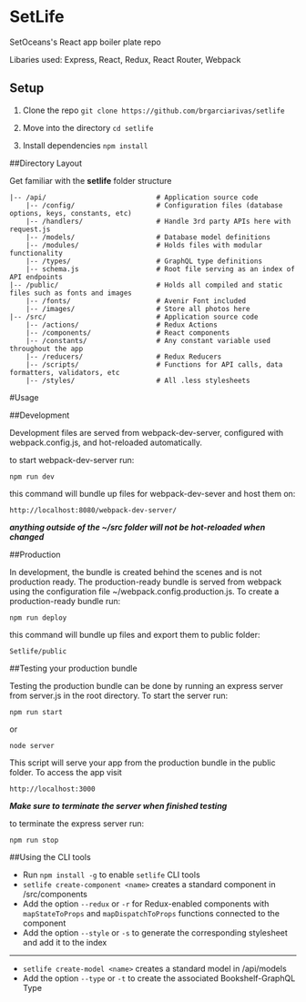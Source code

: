 # SetLife

SetOceans's React app boiler plate repo

Libaries used: Express, React, Redux, React Router, Webpack

## Setup

1. Clone the repo `git clone https://github.com/brgarciarivas/setlife`

2. Move into the directory `cd setlife`

3. Install dependencies `npm install` 

##Directory Layout

Get familiar with the **setlife** folder structure

```
|-- /api/                           # Application source code
    |-- /config/                    # Configuration files (database options, keys, constants, etc) 
    |-- /handlers/                  # Handle 3rd party APIs here with request.js
    |-- /models/                    # Database model definitions
    |-- /modules/                   # Holds files with modular functionality
    |-- /types/                     # GraphQL type definitions
    |-- schema.js                   # Root file serving as an index of API endpoints
|-- /public/                        # Holds all compiled and static files such as fonts and images
	|-- /fonts/						# Avenir Font included
	|-- /images/					# Store all photos here
|-- /src/							# Application source code
	|-- /actions/					# Redux Actions 
	|-- /components/			    # React components
	|-- /constants/					# Any constant variable used throughout the app
	|-- /reducers/					# Redux Reducers
	|-- /scripts/					# Functions for API calls, data formatters, validators, etc
	|-- /styles/					# All .less stylesheets
```

#Usage

##Development

Development files are served from webpack-dev-server, configured with webpack.config.js, and hot-reloaded automatically.

to start webpack-dev-server run:

	npm run dev

this command will bundle up files for webpack-dev-sever and host them on: 

	http://localhost:8080/webpack-dev-server/

**_anything outside of the ~/src folder will not be hot-reloaded when changed_**

##Production	

In development, the bundle is created behind the scenes and is not production ready. The production-ready bundle is served from webpack using the configuration file ~/webpack.config.production.js. To create a production-ready bundle run: 

	npm run deploy

this command will bundle up files and export them to public folder:

	Setlife/public

##Testing your production bundle 

Testing the production bundle can be done by running an express server from server.js in the root directory. To start the server run:

	npm run start
	
or

	node server
	
This script will serve your app from the production bundle in the public folder. To access the app visit 

	http://localhost:3000

**_Make sure to terminate the server when finished testing_**

to terminate the express server run:

	npm run stop

##Using the CLI tools

- Run `npm install -g` to enable `setlife` CLI tools
- `setlife create-component <name>` creates a standard component in /src/components
- Add the option `--redux` or `-r` for Redux-enabled components with `mapStateToProps` and `mapDispatchToProps` functions connected to the component
- Add the option `--style` or `-s` to generate the corresponding stylesheet and add it to the index
---
- `setlife create-model <name>` creates a standard model in /api/models
- Add the option `--type` or `-t` to create the associated Bookshelf-GraphQL Type